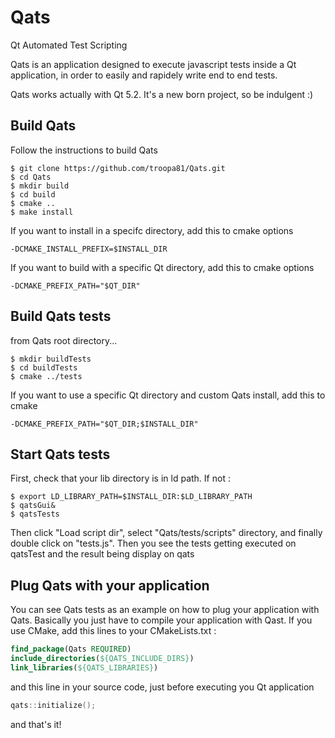 # Qats
Qt Automated Test Scripting

Qats is an application designed to execute javascript tests inside a Qt 
application, in order to easily and rapidely write end to end tests.

Qats works actually with Qt 5.2. It's a new born project, so be indulgent :)

## Build Qats
Follow the instructions to build Qats
```shell 
$ git clone https://github.com/troopa81/Qats.git
$ cd Qats
$ mkdir build
$ cd build
$ cmake .. 
$ make install
```

If you want to install in a specifc directory, add this to cmake options 
```shell
-DCMAKE_INSTALL_PREFIX=$INSTALL_DIR
```

If you want to build with a specific Qt directory, add this to cmake options
```shell
-DCMAKE_PREFIX_PATH="$QT_DIR"
```

## Build Qats tests
from Qats root directory...
```shell
$ mkdir buildTests
$ cd buildTests
$ cmake ../tests 
```

If you want to use a specific Qt directory and custom Qats install, add this to cmake
```shell
-DCMAKE_PREFIX_PATH="$QT_DIR;$INSTALL_DIR"
```

## Start Qats tests
First, check that your lib directory is in ld path. If not :
```shell
$ export LD_LIBRARY_PATH=$INSTALL_DIR:$LD_LIBRARY_PATH
$ qatsGui&
$ qatsTests
```

Then click "Load script dir", select "Qats/tests/scripts" directory, and
finally double click on "tests.js". Then you see the tests getting executed on 
qatsTest and the result being display on qats 

## Plug Qats with your application
You can see Qats tests as an example on how to plug your application with Qats.
Basically you just have to compile your application with Qast. If you use CMake,
add this lines to your CMakeLists.txt : 

```CMake
find_package(Qats REQUIRED)
include_directories(${QATS_INCLUDE_DIRS})
link_libraries(${QATS_LIBRARIES})
```

and this line in your source code, just before executing you Qt application

```C++
qats::initialize();		
```

and that's it!